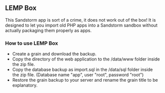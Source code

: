 ## LEMP Box

This Sandstorm app is sort of a crime, it does not work out of the box! It is designed to let you import old PHP apps into a Sandstorm sandbox without actually packaging them properly as apps.

### How to use LEMP Box

* Create a grain and download the backup.
* Copy the directory of the web application to the /data/www folder inside the zip file.
* Copy the database backup as import.sql in the /data/sql folder inside the zip file. (Database name "app", user "root", password "root")
* Restore the grain backup to your server and rename the grain title to be explanatory.
